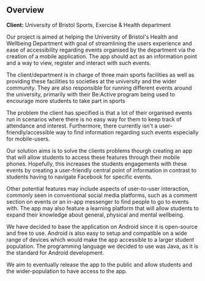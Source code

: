 ## Overview

**Client:** University of Bristol Sports, Exercise & Health department

Our project is aimed at helping the University of Bristol's Health and Wellbeing Department with goal of streamlining the users experience and ease of accessibility regarding events organised by the department via the creation of a mobile application. The app should act as an information point and a way to view, register and interact with such events.

The client/department is in charge of three main sports facilities as well as providing these facilities to societies at the university and the wider community. They are also responsible for running different events around the university, primarily with their Be:Active program being used to encourage more students to take part in sports

The problem the client has specified is that a lot of their organised events run in scenarios where there is no easy way for them to keep track of attendance and interest. Furthermore, there currently isn't a user-friendly/accessible way to find information regarding such events especially for mobile-users.

Our solution aims is to solve the clients problems thourgh creating an app that will allow students to access these features through their mobile phones. Hopefully, this increases the students engagements with these events by creating a user-friendly central point of information in contrast to students having to navigate Facebook for specific events.

Other potential features may include aspects of user-to-user interaction, commonly seen in conventional social media platforms, such as a comment section on events or an in-app messenger to find people to go to events with. The app may also feature a learning platform that will allow students to expand their knowledge about general, physical and mental wellbeing.

We have decided to base the application on Android since it is open-source and free to use. Android is also easy to setup and compatible on a wide range of devices which would make the app accessible to a larger student population. The programming language we decided to use was Java, as it is the standard for Android development.

We aim to eventually release the app to the public and allow students and the wider-population to have access to the app.
